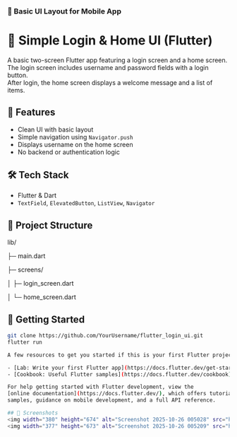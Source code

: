 ### 📘 Basic UI Layout for Mobile App

# 🔐 Simple Login & Home UI (Flutter)

A basic two-screen Flutter app featuring a login screen and a home screen.  
The login screen includes username and password fields with a login button.  
After login, the home screen displays a welcome message and a list of items.

## 🧩 Features
- Clean UI with basic layout
- Simple navigation using `Navigator.push`
- Displays username on the home screen
- No backend or authentication logic

## 🛠️ Tech Stack
- Flutter & Dart
- `TextField`, `ElevatedButton`, `ListView`, `Navigator`

## 📂 Project Structure
lib/

 ├─ main.dart

 ├─ screens/

 │   ├─ login_screen.dart

 │   └─ home_screen.dart


## 🚀 Getting Started
```bash
git clone https://github.com/YourUsername/flutter_login_ui.git
flutter run

A few resources to get you started if this is your first Flutter project:

- [Lab: Write your first Flutter app](https://docs.flutter.dev/get-started/codelab)
- [Cookbook: Useful Flutter samples](https://docs.flutter.dev/cookbook)

For help getting started with Flutter development, view the
[online documentation](https://docs.flutter.dev/), which offers tutorials,
samples, guidance on mobile development, and a full API reference.

## 📱 Screenshots
<img width="380" height="674" alt="Screenshot 2025-10-26 005028" src="https://github.com/user-attachments/assets/3a24a4b6-a4d4-49b3-8526-1a7f8459b175" />
<img width="377" height="673" alt="Screenshot 2025-10-26 005209" src="https://github.com/user-attachments/assets/0e30e9ab-670e-475f-a713-6f156b295ea9" />

